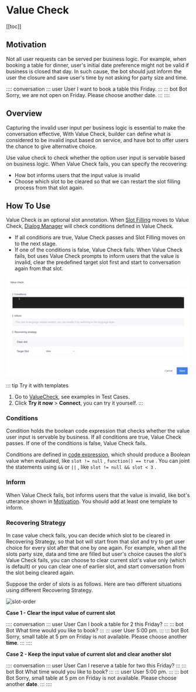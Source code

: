 # Value Check

[[toc]]

## Motivation
Not all user requests can be served per business logic. For example, when booking a table for dinner, user's initial date preference might not be valid if business is closed that day. In such cause, the bot should just inform the user the closure and save user's time by not asking for party size and time. 

:::: conversation
::: user User
I want to book a table this Friday.
:::
::: bot Bot
Sorry, we are not open on Friday. Please choose another date.
:::
::::

## Overview
Capturing the invalid user input per business logic is essential to make the conversation effective, With Value Check, builder can define what is considered to be invalid input based on service, and have bot to offer users the chance to give alternative choice.

Use value check to check whether the option user input is servable based on business logic. When Value Check fails, you can specify the recovering:
- How bot informs users that the input value is invalid
- Choose which slot to be cleared so that we can restart the slot filling process from that slot again.

## How To Use
Value Check is an optional slot annotation. When [Slot Filling](../../guide/slotfilling.md#five-stages-of-slot-filling) moves to Value Check, [Dialog Manager](../../guide/glossary.md#dialog-manager-dm) will check conditions defined in Value Check.
- If all conditions are true, Value Check passes and Slot Filling moves on to the next stage.
- If one of the conditions is false, Value Check fails.
  When Value Check fails, bot uses Value Check prompts to inform users that the value is invalid, clear the predefined target slot first and start to conversation again from that slot.

![value-check](/images/annotation/valuecheck/value-check.png)

::: tip Try it with templates  
1. Go to [ValueCheck](https://build.framely.ai/org/622c8ff683536204fe062b55/agent/6297f6d14cfdb2515448d814/test_case), see examples in Test Cases.
2. Click **Try it now** > **Connect**, you can try it yourself.
:::

### Conditions
Condition holds the boolean code expression that checks whether the value user input is servable by business. If all conditions are true, Value Check passes. If one of the conditions is false, Value Check fails.

Conditions are defined in [code expression](./kotlinexpression.html), which should produce a Boolean value when evaluated, like `slot != null` , `function() == true` . You can joint the statements using `&&` or `||` , like `slot != null && slot < 3` .

### Inform
When Value Check fails, bot informs users that the value is invalid, like bot's utterance shown in [Motivation](#motivation). You should add at least one template to inform. 

### Recovering Strategy

In case value check fails, you can decide which slot to be cleared in Recovering Strategy, so that bot will start from that slot and try to get user choice for every slot after that one by one again. For example, when all the slots party size, data and time are filled but user's choice causes the slot's Value Check fails, you can choose to clear current slot's value only (which is default) or you can clear one of earlier slot, and start conversation from the slot being cleared again.

Suppose the order of slots is as follows. Here are two different situations using different Recovering Strategy.

![slot-order](/images/annotation/valuecheck/slot-order.png)

**Case 1 - Clear the input value of current slot** <Badge text="Default" vertical="middle"/>

:::: conversation
::: user User
Can I book a table for 2 this Friday?
:::
::: bot Bot
What time would you like to book?
:::
::: user User
5:00 pm.
:::
::: bot Bot
Sorry, small table at 5 pm on Friday is not available. Please choose another **time**.
:::
::::

**Case 2 - Keep the input value of current slot and clear another slot**

:::: conversation
::: user User
Can I reserve a table for two this Friday?
:::
::: bot Bot
What time would you like to book?
:::
::: user User
5:00 pm.
:::
::: bot Bot
Sorry, small table at 5 pm on Friday is not available. Please choose another **date**.
:::
::::
